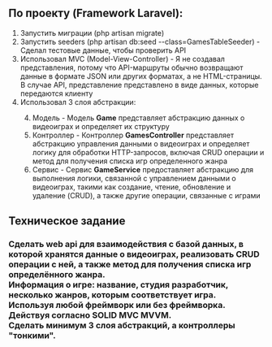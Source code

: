 <h2>По проекту (Framework Laravel):</h2>

<ol>
    <li>Запустить миграции (php artisan migrate)</li>
    <li>Запустить seeders (php artisan db:seed --class=GamesTableSeeder) - Сделал тестовые данные, чтобы проверить API</li>
    <li>Использовал MVC (Model-View-Controller) - Я не создавал представления, потому что API-маршруты обычно возвращают данные в формате JSON или других форматах, а не HTML-страницы. В случае API, представление представлено в виде данных, которые передаются клиенту</li>
    <li>Использовал 3 слоя абстракции:</li>
    <ol type="1" start="4">
        <li>Модель - Модель <b>Game</b> представляет абстракцию данных о видеоиграх и определяет их структуру</li>
        <li>Контроллер - Контроллер <b>GamesController</b> представляет абстракцию управления данными о видеоиграх и определяет логику для обработки HTTP-запросов, включая CRUD операции и метод для получения списка игр определенного жанра</li>
        <li>Сервис - Сервис <b>GameService</b> предоставляет абстракцию для выполнения логики, связанной с управлением данными о видеоиграх, такими как создание, чтение, обновление и удаление (CRUD), а также другие операции, связанные с играми</li>
    </ol>
</ol>


<h2>Техническое задание</h2>

<h3>
    Сделать web api для взаимодействия с базой данных, в которой хранятся данные о видеоиграх, реализовать CRUD операции с ней, а также метод для получения списка игр определённого жанра. <br>
    Информация о игре: название, студия разработчик, несколько жанров, которым соответствует игра.<br>
    Используя любой фреймворк или без фреймворка.<br>
    Действуя согласно SOLID MVC MVVM.<br>
    Сделать минимум 3 слоя абстракций, а контроллеры "тонкими". 
</h3>


